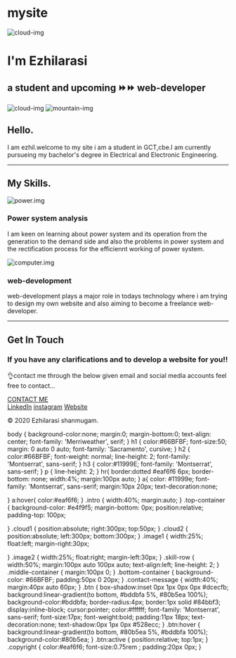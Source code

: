 # mysite
<html>
 <head>
   <meta charset="utf-8" />
   <title>Ezhilarasi shanmugam</title>
   <link href="E:\css\styles.css" rel="stylesheet" />
   <link href="https://www.favicon.cc/logo3d/901570.png" rel="icon" />
   <link href="https://fonts.googleapis.com/css?family=Great+Vibes|Merriweather|Montserrat|Sacramento&display=swap" rel="stylesheet">
 </head>
 <body>
    <div class="top-container">
    <img class="cloud1 " src="C:\Users\hp\AppData\Local\Temp\atom-2020614-2324-2bck7s.ane0f\CSS - My Site Images.zip\cloud.png" alt="cloud-img" />
      <h1>I'm Ezhilarasi</h1>
      <h2>a student and upcoming ⏩⏩ web-developer
      </h2>
    <img class="cloud2" src="C:\Users\hp\AppData\Local\Temp\atom-2020614-2324-2bck7s.ane0f\CSS - My Site Images.zip\cloud.png" alt="cloud-img" />
    <img class="mountain" src="http://seanhalpin.io/assets/img/content/home/masthead/land.svg" alt="mountain-img">
   </div>
   <div class="middle-container">
     <div class="profile">
       <img src="" alt="">
       <h2>Hello.</h2>
       <p class="intro">
         I am ezhil.welcome to my site i am a student in GCT,cbe.I am currently pursueing my bachelor's degree in Electrical and Electronic Engineering.
       </p>
     </div>
     <hr>
     <div class="skills">
       <h2>My Skills.</h2>
       <div class="skill-row">
         <img class="image1" src="https://image.flaticon.com/icons/svg/1015/1015595.svg" alt="power.img">
         <h3>Power system analysis</h3>
         <p>I am keen on learning  about power system  and its operation from the generation to the demand side and also the problems in power system and the rectification process for the efficiennt working of power system.</p>
       </div>
       <div class="skill-row">
         <img class="image2" src="https://image.flaticon.com/icons/svg/1055/1055687.svg" alt="computer.img">
         <h3>web-development</h3>
         <p>web-development plays a major role in todays technology where i am trying to design my own website and also aiming to become a freelance web-developer.</p>
       </div>
     </div>
     <hr>
     <div class="contact-me">
       <h2>Get In Touch</h2>
       <h3>If you have any clarifications and to develop a website for you!!</h3>
       <p class="contact-message">👌contact me through the below given email and social media accounts feel free to contact...</p>
       <a class="btn" href="mailto:ezhilarasishanmmugam@gmail.com">CONTACT ME</a>
     </div>
   </div>


   <div class="bottom-container">
     <a class="footer-link" href="https://www.linkedin.com/in/ezhilarasi-shanmugam-294b4b19a">LinkedIn</a>
     <a class="footer-link" href="cheery_charm26">instagram</a>
     <a class="footer-link" href="https://ezhilarasishanmmugam">Website</a>
     <p class="copyright">© 2020 Ezhilarasi shanmugam.</p>
   </div>

  </body>
</html>
body
{
  background-color:none;
  margin:0;
  margin-bottom:0;
  text-align: center;
  font-family: 'Merriweather', serif;
}
h1
{
  color:#66BFBF;
  font-size:50;
  margin: 0 auto 0 auto;
  font-family: 'Sacramento', cursive;
}
h2
{
  color:#66BFBF;
  font-weight: normal;
  line-height: 2;
  font-family: 'Montserrat', sans-serif;
}
h3
{
  color:#11999E;
  font-family: 'Montserrat', sans-serif;
}
p
{
  line-height: 2;
}
hr{
  border:dotted #eaf6f6 6px;
  border-bottom: none;
  width:4%;
  margin:100px auto;
}
a{
  color: #11999e;
  font-family: 'Montserrat', sans-serif;
  margin:10px 20px;
  text-decoration:none;

}
a:hover{
  color:#eaf6f6;
}
.intro
{
  width:40%;
  margin:auto;
}
.top-container
{
  background-color: #e4f9f5;
  margin-bottom: 0px;
  position:relative;
  padding-top: 100px;

}
.cloud1
{
  position:absolute;
  right:300px;
  top:50px;
}
.cloud2
{
  position:absolute;
  left:300px;
  bottom:300px;
}
.image1
{
  width:25%;
  float:left;
  margin-right:30px;

}
.image2
{
  width:25%;
  float:right;
  margin-left:30px;
}
.skill-row
{
  width:50%;
  margin:100px auto 100px auto;
  text-align:left;
  line-height: 2;
}
.middle-container
{
margin:100px 0;
}
.bottom-container
{
background-color: #66BFBF;
padding:50px 0 20px;
}
.contact-message
{
  width:40%;
  margin:40px auto 60px;
}
.btn {
	box-shadow:inset 0px 1px 0px 0px #dcecfb;
	background:linear-gradient(to bottom, #bddbfa 5%, #80b5ea 100%);
	background-color:#bddbfa;
	border-radius:4px;
	border:1px solid #84bbf3;
	display:inline-block;
	cursor:pointer;
	color:#ffffff;
	font-family: 'Montserrat', sans-serif;
	font-size:17px;
	font-weight:bold;
	padding:11px 18px;
	text-decoration:none;
	text-shadow:0px 1px 0px #528ecc;
}
.btn:hover {
	background:linear-gradient(to bottom, #80b5ea 5%, #bddbfa 100%);
	background-color:#80b5ea;
}
.btn:active {
	position:relative;
	top:1px;
}
.copyright
{
  color:#eaf6f6;
  font-size:0.75rem ;
  padding:20px 0px;
}

